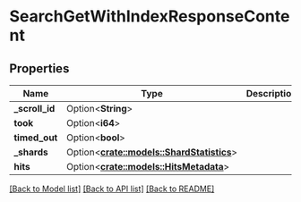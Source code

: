 # SearchGetWithIndexResponseContent

## Properties

Name | Type | Description | Notes
------------ | ------------- | ------------- | -------------
**_scroll_id** | Option<**String**> |  | [optional]
**took** | Option<**i64**> |  | [optional]
**timed_out** | Option<**bool**> |  | [optional]
**_shards** | Option<[**crate::models::ShardStatistics**](ShardStatistics.md)> |  | [optional]
**hits** | Option<[**crate::models::HitsMetadata**](HitsMetadata.md)> |  | [optional]

[[Back to Model list]](../README.md#documentation-for-models) [[Back to API list]](../README.md#documentation-for-api-endpoints) [[Back to README]](../README.md)



